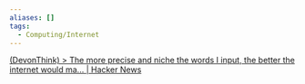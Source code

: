 ```yaml
---
aliases: []
tags:
  - Computing/Internet
---
```

[(DevonThink) > The more precise and niche the words I input, the better the internet would ma... | Hacker News](x-devonthink-item://013FF3F4-F4C8-4FEB-978C-829C003A67FB)
